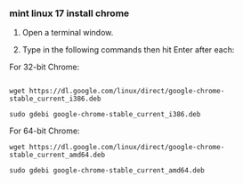

### mint linux 17 install chrome


1. Open a terminal window.

2. Type in the following commands then hit Enter after each:

For 32-bit Chrome:

```

wget https://dl.google.com/linux/direct/google-chrome-stable_current_i386.deb

sudo gdebi google-chrome-stable_current_i386.deb

```

For 64-bit Chrome:

```
wget https://dl.google.com/linux/direct/google-chrome-stable_current_amd64.deb

sudo gdebi google-chrome-stable_current_amd64.deb

```
